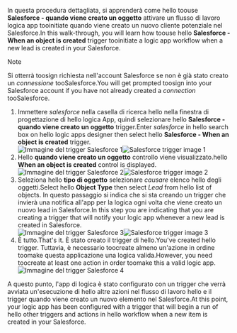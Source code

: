 <span data-ttu-id="00202-101">In questa procedura dettagliata, si apprenderà come hello toouse **Salesforce - quando viene creato un oggetto** attivare un flusso di lavoro logica app tooinitiate quando viene creato un nuovo cliente potenziale nel Salesforce.</span><span class="sxs-lookup"><span data-stu-id="00202-101">In this walk-through, you will learn how toouse hello **Salesforce - When an object is created** trigger tooinitiate a logic app workflow when a new lead is created in your Salesforce.</span></span>

> [!NOTE]
> <span data-ttu-id="00202-102">Si otterrà toosign richiesta nell'account Salesforce se non è già stato creato un *connessione* tooSalesforce.</span><span class="sxs-lookup"><span data-stu-id="00202-102">You will get prompted toosign into your Salesforce account if you have not already created a *connection* tooSalesforce.</span></span>  
> 
> 

1. <span data-ttu-id="00202-103">Immettere *salesforce* nella casella di ricerca hello nella finestra di progettazione di hello logica App, quindi selezionare hello **Salesforce - quando viene creato un oggetto** trigger.</span><span class="sxs-lookup"><span data-stu-id="00202-103">Enter *salesforce* in hello search box on hello logic apps designer then select hello **Salesforce - When an object is created**  trigger.</span></span>  
   <span data-ttu-id="00202-104">![Immagine del trigger Salesforce 1](./media/connectors-create-api-salesforce/trigger-1.png)</span><span class="sxs-lookup"><span data-stu-id="00202-104">![Salesforce trigger image 1](./media/connectors-create-api-salesforce/trigger-1.png)</span></span>   
2. <span data-ttu-id="00202-105">Hello **quando viene creato un oggetto** controllo viene visualizzato.</span><span class="sxs-lookup"><span data-stu-id="00202-105">hello **When an object is created** control is displayed.</span></span>  
   <span data-ttu-id="00202-106">![Immagine del trigger Salesforce 2](./media/connectors-create-api-salesforce/trigger-2.png)</span><span class="sxs-lookup"><span data-stu-id="00202-106">![Salesforce trigger image 2](./media/connectors-create-api-salesforce/trigger-2.png)</span></span>   
3. <span data-ttu-id="00202-107">Seleziona hello **tipo di oggetto** selezionare *causare* elenco hello degli oggetti.</span><span class="sxs-lookup"><span data-stu-id="00202-107">Select hello **Object Type** then select *Lead* from hello list of objects.</span></span> <span data-ttu-id="00202-108">In questo passaggio si indica che si sta creando un trigger che invierà una notifica all'app per la logica ogni volta che viene creato un nuovo lead in Salesforce.</span><span class="sxs-lookup"><span data-stu-id="00202-108">In this step you are indicating that you are creating a trigger that will notify your logic app whenever a new lead is created in Salesforce.</span></span>   
   <span data-ttu-id="00202-109">![Immagine del trigger Salesforce 3](./media/connectors-create-api-salesforce/trigger-3.png)</span><span class="sxs-lookup"><span data-stu-id="00202-109">![Salesforce trigger image 3](./media/connectors-create-api-salesforce/trigger-3.png)</span></span>   
4. <span data-ttu-id="00202-110">È tutto.</span><span class="sxs-lookup"><span data-stu-id="00202-110">That's it.</span></span> <span data-ttu-id="00202-111">È stato creato il trigger di hello.</span><span class="sxs-lookup"><span data-stu-id="00202-111">You've created hello trigger.</span></span> <span data-ttu-id="00202-112">Tuttavia, è necessario toocreate almeno un'azione in ordine toomake questa applicazione una logica valida.</span><span class="sxs-lookup"><span data-stu-id="00202-112">However, you need toocreate at least one action in order toomake this a valid logic app.</span></span>    
   ![Immagine del trigger Salesforce 4](./media/connectors-create-api-salesforce/trigger-4.png)   

<span data-ttu-id="00202-114">A questo punto, l'app di logica è stato configurato con un trigger che verrà avviata un'esecuzione di hello altre azioni nel flusso di lavoro hello e il trigger quando viene creato un nuovo elemento nel Salesforce.</span><span class="sxs-lookup"><span data-stu-id="00202-114">At this point, your logic app has been configured with a trigger that will begin a run of hello other triggers and actions in hello workflow when a new item is created in your Salesforce.</span></span>  

